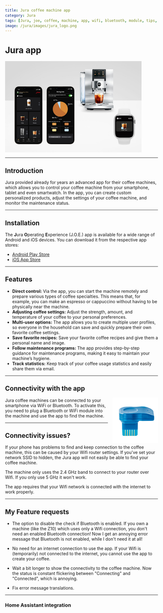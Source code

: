 ```yaml
---
title: Jura coffee machine app
category: Jura
tags: [Jura, joe, coffee, machine, app, wifi, bluetooth, module, tips, tricks, Home Assistant, HA, integration]
image: /jura/images/jura_logo.png
---
```


# Jura app

<img src="images_app/jura_app_overview.jpg" alt="Jura app" width="450px">

---
## Introduction

Jura provided already for years an advanced app for their coffee machines, which allows you to control your coffee machine from your smartphone, tablet and even smartwatch.
In the app, you can create custom personalized products, adjust the settings of your coffee machine, and monitor the maintenance status.

---
## Installation

The **J**ura **O**perating **E**xperience (J.O.E.) app is available for a wide range of Android and iOS devices.
You can download it from the respective app stores:
* [Android Play Store](https://play.google.com/store/apps/details?id=ch.toptronic.joe)
* [iOS App Store](https://play.google.com/store/apps/details?id=ch.toptronic.joe)

---
## Features

* **Direct control:** Via the app, you can start the machine remotely and prepare various types of coffee specialties. 
This means that, for example, you can make an espresso or cappuccino without having to be physically near the machine.
* **Adjusting coffee settings:** Adjust the strength, amount, and temperature of your coffee to your personal preferences.
* **Multi-user options:** The app allows you to create multiple user profiles, so everyone in the household can save and quickly prepare their own favorite coffee settings.
* **Save favorite recipes:** Save your favorite coffee recipes and give them a personal name and image.
* **Follow maintenance programs:** The app provides step-by-step guidance for maintenance programs, making it easy to maintain your machine’s hygiene.
* **Track statistics:** Keep track of your coffee usage statistics and easily share them via email.

---
## Connectivity with the app

<img src="images_app/jura_wifi_module.jpg" alt="Jura WiFi module" height="70px" style="float:right;height:150px; margin-left:15px;">
Jura coffee machines can be connected to your smartphone via WiFi or Bluetooth.
To activate this, you need to plug a Bluetooth or WiFi module into the machine and use the app to find the machine.


[//]: # (<img src="images_app/jura_wifi_module_holder.jpg" alt="Jura Wifi module holder" height="100px">)

---
## Connectivity issues?

If your phone has problems to find and keep connection to the coffee machine, this can be caused by your Wifi router settings.
If you've set your network SSID to hidden, the Jura app will not easily be able to find your coffee machine.

The machine only uses the 2.4 GHz band to connect to your router over Wifi. 
If you only use 5 GHz it won't work.

The app requires that your Wifi network is connected with the internet to work properly.

---
## My Feature requests

* The option to disable the check if Bluetooth is enabled. 
If you own a machine (like the Z10) which uses only a Wifi connection, you don't need an enabled Bluetooth connection! Now I get an annoying error message that Bluetooth is not enabled, while I don't need it at all!

* No need for an internet connection to use the app.
If your Wifi is (temporarily) not connected to the internet, you cannot use the app to create your coffee.

* Wait a bit longer to show the connectivity to the coffee machine.
Now the status is constant flickering between "Connecting" and "Connected", which is annoying.

* Fix error message translations.

---
### Home Assistant integration

